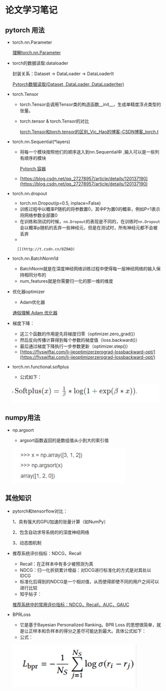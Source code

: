 # 论文学习笔记

## pytorch 用法

- torch.nn.Parameter
  
    [理解torch.nn.Parameter](https://zhuanlan.zhihu.com/p/344175147)
    
- torch的数据读取:dataloader
  
    封装关系：Dataset → DataLoader → DataLoaderIt
    
    [Pytorch数据读取(Dataset, DataLoader, DataLoaderIter)](https://zhuanlan.zhihu.com/p/30934236)
    
- torch.Tensor
    - torch.Tensor会调用Tensor类的构造函数__init__，生成单精度浮点类型的张量。
    - torch.tensor & torch.Tensor的对比
      
        [torch.Tensor和torch.tensor的区别_Vic_Hao的博客-CSDN博客_torch.t](https://blog.csdn.net/weixin_42018112/article/details/91383574)
    
- torch.nn.Sequential(*layers)
    - 将每一个模块按照他们的顺序送入到nn.Sequential中 ,输入可以是一些列有顺序的模块
      
        [Pytorch 容器](https://blog.csdn.net/u013548568/article/details/80294708)
        
    - [https://blog.csdn.net/qq_27278957/article/details/120137190](https://blog.csdn.net/qq_27278957/article/details/120137190)
- torch.nn.dropout
    - torch.nn.Dropout(p=0.5, inplace=False)
    - 训练过程中以概率P随机的将参数置0，其中P为置0的概率，例如P=1表示将网络参数全部置0
    - 在训练和测试的时候，`nn.Dropout`的表现是不同的，在训练时`nn.Dropout`会以概率p随机的丢弃一些神经元，但是在测试时，所有神经元都不会被丢弃
    - 
      
        [](http://t.csdn.cn/8Z9AO)
    
- torch.nn.BatchNorm1d
    - BatchNorm就是在深度神经网络训练过程中使得每一层神经网络的输入保持相同分布的
    - num_features就是你需要归一化的那一维的维度
- 优化器optimizer
    - Adam优化器
    
    [通俗理解 Adam 优化器](https://zhuanlan.zhihu.com/p/377968342)
    
- 梯度下降：
    - 这三个函数的作用是先将梯度归零（optimizer.zero_grad()）
    - 然后反向传播计算得到每个参数的梯度值（loss.backward()）
    - 最后通过梯度下降执行一步参数更新（optimizer.step()）
    - [https://flyswiftai.com/li-jieoptimizerzerograd-lossbackward-opt/](https://flyswiftai.com/li-jieoptimizerzerograd-lossbackward-opt/)
- torch.nn.functional.softplus
    - 公式如下：
    
    ![Untitled](pic/Untitled0.png)
    

## numpy用法

- np.argsort
    - argsort函数返回的是数组值从小到大的索引值
    
    ![Untitled](pic/Untitled%201.png)
    

## 其他知识

- pytorch和tensorflow对比：
  
    1、具有强大的GPU加速的张量计算（如NumPy）
    
    2、包含自动求导系统的的深度神经网络
    
    3、动态图机制
    
- 推荐系统评价指标：NDCG，Recall
    - Recall：在正样本中有多少被预测为真
    - NDCG：归一化折损累计增益：对DCG进行标准化的方式是对其处以IDCG
    - 标准化后得到的NDCG是一个相对值，从而使得即使不同的用户之间可以进行比较
    - 知乎帖子：
    
    [推荐系统中的常用评价指标：NDCG，Recall，AUC，GAUC](https://zhuanlan.zhihu.com/p/431704675)
    
- BPRLoss
    - 它是基于Bayesian Personalized Ranking。BPR Loss 的思想很简单，就是让正样本和负样本的得分之差尽可能达到最大。具体公式如下：
    - 公式：
    
    ![Untitled](pic/Untitled%202.png)
    

